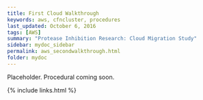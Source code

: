 ```yaml
---
title: First Cloud Walkthrough
keywords: aws, cfncluster, procedures
last_updated: October 6, 2016
tags: [AWS]
summary: "Protease Inhibition Research: Cloud Migration Study"
sidebar: mydoc_sidebar
permalink: aws_secondwalkthrough.html
folder: mydoc
---
```


Placeholder. Procedural coming soon. 

{% include links.html %}
